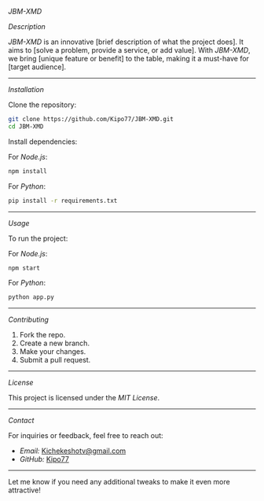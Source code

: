 *JBM-XMD*

*Description*

*JBM-XMD* is an innovative [brief description of what the project does]. It aims to [solve a problem, provide a service, or add value]. With *JBM-XMD*, we bring [unique feature or benefit] to the table, making it a must-have for [target audience].

---

*Installation*

Clone the repository:

```bash
git clone https://github.com/Kipo77/JBM-XMD.git
cd JBM-XMD
```

Install dependencies:

For *Node.js*:

```bash
npm install
```

For *Python*:

```bash
pip install -r requirements.txt
```

---

*Usage*

To run the project:

For *Node.js*:

```bash
npm start
```

For *Python*:

```bash
python app.py
```

---

*Contributing*

1. Fork the repo.
2. Create a new branch.
3. Make your changes.
4. Submit a pull request.

---

*License*

This project is licensed under the *MIT License*.

---

*Contact*

For inquiries or feedback, feel free to reach out:

- *Email:* [Kichekeshotv@gmail.com](mailto:Kichekeshotv@gmail.com)
- *GitHub:* [Kipo77](https://github.com/Kipo77)

---

Let me know if you need any additional tweaks to make it even more attractive!
